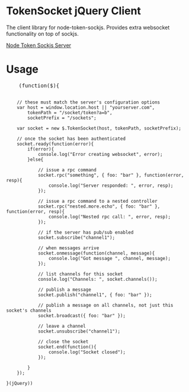

















<h1>TokenSocket jQuery Client</h1>
<p>
	The client library for node-token-sockjs. Provides extra websocket functionality on top of sockjs.
</p>
<p>
	<a href="https://github.com/azuqua/node-token-sockjs">Node Token Sockjs Server</a>
</p>
<h1>Usage</h1>
<pre>
	(function($){

		// these must match the server's configuration options
		var host = window.location.host || "yourserver.com",
			tokenPath = "/socket/token?a=b",
			socketPrefix = "/sockets";

		var socket = new $.TokenSocket(host, tokenPath, socketPrefix);
		
		// once the socket has been authenticated
		socket.ready(function(error){
			if(error){
				console.log("Error creating websocket", error);
			}else{
				
				// issue a rpc command
				socket.rpc("something", { foo: "bar" }, function(error, resp){
					console.log("Server responded: ", error, resp);
				});
	
				// issue a rpc command to a nested controller
				socket.rpc("nested.more.echo", { foo: "bar" }, function(error, resp){
					console.log("Nested rpc call: ", error, resp);
				});

				// if the server has pub/sub enabled
				socket.subscribe("channel1");
		
				// when messages arrive
				socket.onmessage(function(channel, message){
					console.log("Got message ", channel, message);
				});

				// list channels for this socket
				console.log("Channels: ", socket.channels());

				// publish a message
				socket.publish("channel1", { foo: "bar" });

				// publish a message on all channels, not just this socket's channels
				socket.broadcast({ foo: "bar" });

				// leave a channel
				socket.unsubscribe("channel1");

				// close the socket
				socket.end(function(){
					console.log("Socket closed");
				});

			}
		});

	}(jQuery))
</pre>
